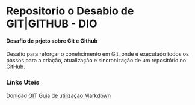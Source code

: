 # Repositorio o Desabio de GIT|GITHUB - DIO
#### Desafio de prjeto sobre Git e Github 

Desafio para reforçar o conehcimento em Git, onde é executado todos os passos para a criação, 
atualização e sincronização de um repositório no GitHub. 

### Links Uteis
[Donload GIT](https://git-scm.com/)
[Guia de utilização Markdown](https://www.markdownguide.org/basic-syntax/)
